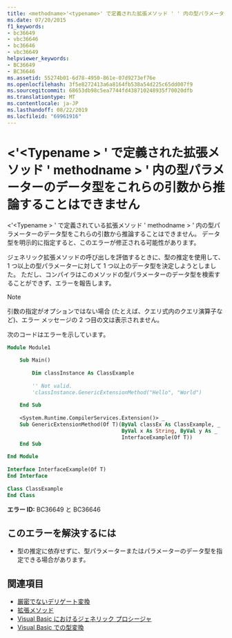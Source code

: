 ```yaml
---
title: <methodname>'<typename>' で定義された拡張メソッド ' ' 内の型パラメーターのデータ型をこれらの引数から推論することはできません。
ms.date: 07/20/2015
f1_keywords:
- bc36649
- vbc36646
- bc36646
- vbc36649
helpviewer_keywords:
- BC36649
- BC36646
ms.assetid: 55274b01-6d78-4950-861e-07d9273ef76e
ms.openlocfilehash: 3f5e8272413a6a8164fb538a54d225c65dd007f9
ms.sourcegitcommit: 68653db98c5ea7744fd438710248935f70020dfb
ms.translationtype: MT
ms.contentlocale: ja-JP
ms.lasthandoff: 08/22/2019
ms.locfileid: "69961916"
---
```

# <a name="data-types-of-the-type-parameters-in-extension-method-methodname-defined-in-typename-cannot-be-inferred-from-these-arguments"></a>\<'\<Typename > ' で定義された拡張メソッド ' methodname > ' 内の型パラメーターのデータ型をこれらの引数から推論することはできません
\<'\<Typename > ' で定義されている拡張メソッド ' methodname > ' 内の型パラメーターのデータ型をこれらの引数から推論することはできません。 データ型を明示的に指定すると、このエラーが修正される可能性があります。  
  
 ジェネリック拡張メソッドの呼び出しを評価するときに、型の推定を使用して、1 つ以上の型パラメーターに対して 1 つ以上のデータ型を決定しようとしました。 ただし、コンパイラはこのメソッドの型パラメーターのデータ型を検索することができず、エラーを報告します。  
  
> [!NOTE]
> 引数の指定がオプションではない場合 (たとえば、クエリ式内のクエリ演算子など)、エラー メッセージの 2 つ目の文は表示されません。  
  
 次のコードはエラーを示しています。  
  
```vb  
Module Module1  
  
    Sub Main()  
  
        Dim classInstance As ClassExample  
  
        '' Not valid.  
        'classInstance.GenericExtensionMethod("Hello", "World")  
  
    End Sub  
  
    <System.Runtime.CompilerServices.Extension()> _  
    Sub GenericExtensionMethod(Of T)(ByVal classEx As ClassExample, _  
                                     ByVal x As String, ByVal y As _  
                                     InterfaceExample(Of T))  
    End Sub  
  
End Module  
  
Interface InterfaceExample(Of T)  
End Interface  
  
Class ClassExample  
End Class  
```  
  
 **エラー ID:** BC36649 と BC36646  
  
## <a name="to-correct-this-error"></a>このエラーを解決するには  
  
- 型の推定に依存せずに、型パラメーターまたはパラメーターのデータ型を指定できる場合があります。  
  
## <a name="see-also"></a>関連項目

- [厳密でないデリゲート変換](../../visual-basic/programming-guide/language-features/delegates/relaxed-delegate-conversion.md)
- [拡張メソッド](../../visual-basic/programming-guide/language-features/procedures/extension-methods.md)
- [Visual Basic におけるジェネリック プロシージャ](../../visual-basic/programming-guide/language-features/data-types/generic-procedures.md)
- [Visual Basic での型変換](../../visual-basic/programming-guide/language-features/data-types/type-conversions.md)
